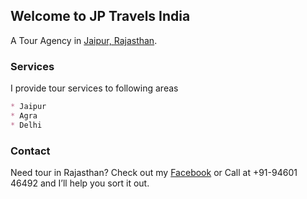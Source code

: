 ## Welcome to JP Travels India

A Tour Agency in [Jaipur, Rajasthan](https://en.wikipedia.org/wiki/Jaipur).

### Services

I provide tour services to following areas

```markdown
* Jaipur
* Agra
* Delhi
```

### Contact

Need tour in Rajasthan? Check out my [Facebook](https://www.facebook.com/JaiDriveRajasthan/) or Call at +91-94601 46492 and I’ll help you sort it out.
